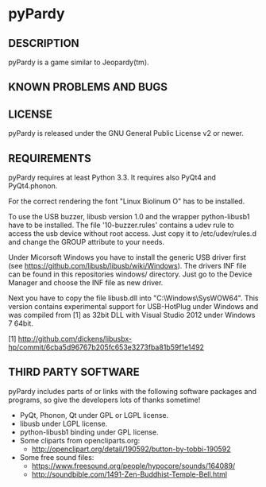 pyPardy
=======

DESCRIPTION
-----------
pyPardy is a game similar to Jeopardy(tm).


KNOWN PROBLEMS AND BUGS
-----------------------


LICENSE
-------
pyPardy is released under the GNU General Public License v2 or newer.


REQUIREMENTS
------------
pyPardy requires at least Python 3.3. It requires also PyQt4 and PyQt4.phonon.

For the correct rendering the font "Linux Biolinum O" has to be installed.

To use the USB buzzer, libusb version 1.0 and the wrapper python-libusb1 have
to be installed. The file '10-buzzer.rules' contains a udev rule to access the
usb device without root access. Just copy it to /etc/udev/rules.d and change
the GROUP attribute to your needs.

Under Micorsoft Windows you have to install the generic USB driver first (see
https://github.com/libusb/libusb/wiki/Windows). The drivers INF file can be
found in this repositories windows/ directory. Just go to the Device Manager
and choose the INF file as new driver.

Next you have to copy the file libusb.dll into "C:\Windows\SysWOW64". This
version contains experimental support for USB-HotPlug under Windows and was
compiled from [1] as 32bit DLL with Visual Studio 2012 under Windows 7 64bit.

[1] http://github.com/dickens/libusbx-hp/commit/6cba5d96767b205fc653e3273fba81b59f1e1492


THIRD PARTY SOFTWARE
--------------------
pyPardy includes parts of or links with the following software packages and 
programs, so give the developers lots of thanks sometime! 

* PyQt, Phonon, Qt under GPL or LGPL license.
* libusb under LGPL license.
* python-libusb1 binding under GPL license.
* Some cliparts from opencliparts.org: 
   - http://openclipart.org/detail/190592/button-by-tobbi-190592
* Some free sound files:
   - https://www.freesound.org/people/hypocore/sounds/164089/
   - http://soundbible.com/1491-Zen-Buddhist-Temple-Bell.html
